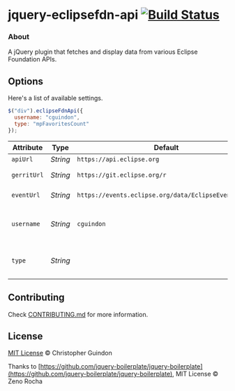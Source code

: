 # jquery-eclipsefdn-api [![Build Status](https://secure.travis-ci.org/EclipseFdn/jquery-eclipsefdn-api.svg?branch=master)](https://secure.travis-ci.org/EclipseFdn/jquery-eclipsefdn-api.svg)

### About

A jQuery plugin that fetches and display data from various Eclipse Foundation APIs.

## Options

Here's a list of available settings.

```javascript
$("div").eclipseFdnApi({
  username: "cguindon",
  type: "mpFavoritesCount"
});
```

Attribute          | Type        | Default   | Description
---                | ---         | ---       | ---
`apiUrl`    | *String* | `https://api.eclipse.org` | Eclipse Api URL.
`gerritUrl` | *String* | `https://git.eclipse.org/r` | Eclipse Gerrit URL.
`eventUrl`  | *String* | `https://events.eclipse.org/data/EclipseEvents.json` | Eclipse event json feed URL.
`username`         | *String* | `cguindon` | The username to fetch Eclipse Favorites or Gerrit reviews for.
`type`             | *String* | | Valid values are `mpFavoritesCount`, `gerritReviews` and `recentEvents`.


## Contributing

Check [CONTRIBUTING.md](https://github.com/EclipseFdn/jquery-eclipsefdn-api/blob/master/CONTRIBUTING.md) for more information.

## License

[MIT License](https://github.com/EclipseFdn/jquery-eclipsefdn-api/blob/master/MIT-LICENSE.txt) © Christopher Guindon

Thanks to [https://github.com/jquery-boilerplate/jquery-boilerplate](https://github.com/jquery-boilerplate/jquery-boilerplate), MIT License © Zeno Rocha
